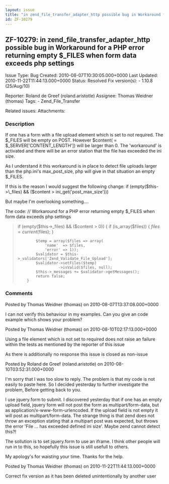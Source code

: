 ```yaml
---
layout: issue
title: "in zend_file_transfer_adapter_http possible bug in Workaround for a PHP error returning empty $_FILES when form data exceeds php settings"
id: ZF-10279
---
```


ZF-10279: in zend\_file\_transfer\_adapter\_http possible bug in Workaround for a PHP error returning empty $\_FILES when form data exceeds php settings
--------------------------------------------------------------------------------------------------------------------------------------------------------

 Issue Type: Bug Created: 2010-08-07T10:30:05.000+0000 Last Updated: 2010-11-22T11:44:13.000+0000 Status: Resolved Fix version(s): - 1.10.8 (25/Aug/10)
 
 Reporter:  Roland de Greef (roland.aristotle)  Assignee:  Thomas Weidner (thomas)  Tags: - Zend\_File\_Transfer
 
 Related issues: 
 Attachments: 
### Description

If one has a form with a file upload element which is set to not required. The $\_FILES will be empty on POST. However $content( = $\_SERVER['CONTENT\_LENGTH']) will be larger than 0. The 'workaround' is activated and there will be an error station that the file has exceeded the ini size.

As I understand it this workaround is in place to detect file uploads larger than the php.ini's max\_post\_size, php will give in that situation an empty $\_FILES.

If this is the reason I would suggest the following change: if (empty($this->\_files) && ($content > ini\_get('post\_max\_size')))

But maybe I'm overlooking something....

The code: // Workaround for a PHP error returning empty $\_FILES when form data exceeds php settings

> if (empty($this->_files) && ($content > 0)) {
>             if (is_array($files)) {
>                 $files = current($files);
>             }
>     
>             $temp = array($files => array(
>                 'name'  => $files,
>                 'error' => 1));
>             $validator = $this->_validators['Zend_Validate_File_Upload'];
>             $validator->setFiles($temp)
>                       ->isValid($files, null);
>             $this->_messages += $validator->getMessages();
>             return false;
>         }

 

 

### Comments

Posted by Thomas Weidner (thomas) on 2010-08-07T13:37:08.000+0000

I can not verify this behaviour in my examples. Can you give an code example which shows your problem?

 

 

Posted by Thomas Weidner (thomas) on 2010-08-10T02:17:13.000+0000

Using a file element which is not set to required does not raise an failure within the tests as mentioned by the reporter of this issue

As there is additionally no response this issue is closed as non-issue

 

 

Posted by Roland de Greef (roland.aristotle) on 2010-08-10T03:52:31.000+0000

I'm sorry that I was too slow to reply. The problem is that my code is not easily to paste here. So I decided yesterday to further investigate the problem, Before getting back to you.

I use jquery.form to submit. I discovered yesterday that if one has an empty upload field, jquery form will not post the form as multipart/form-data, but as application/x-www-form-urlencoded. If the upload field is not empty it will post as multipart/form-data. The strange thing is that zend does not throw an exception stating that a multipart post was expected, but throws the error 'File ... has exceeded defined ini size'. Maybe zend cannot detect this?!

The sollution is to set jquery.form to use an iframe. I think other people will run in to this, so hopefully this issue is still usefull to others.

My apology's for waisting your time. Thanks for the help.

 

 

Posted by Thomas Weidner (thomas) on 2010-11-22T11:44:13.000+0000

Correct fix version as it has been deleted unintentionally by another user

 

 